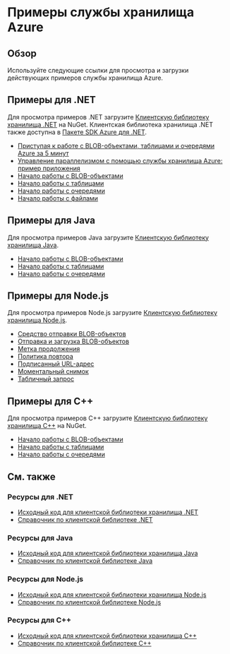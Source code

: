 <properties 
   pageTitle="Примеры службы хранилища Azure | Microsoft Azure"
   description="Просматривайте, загружайте и пробуйте примеры для службы хранилища Azure. Воспользуйтесь примерами для начала работы с BLOB-объектами, очередями, таблицами и файлами с помощью клиентских библиотек хранилища .NET, Java, Node.js и C++."
   services="storage"
   documentationCenter="na"
   authors="tamram"
   manager="na"
   editor="na" />
<tags 
   ms.service="storage"
   ms.devlang="na"
   ms.topic="article"
   ms.tgt_pltfrm="na"
   ms.workload="storage"
   ms.date="05/27/2015"
   ms.author="tamram" />

# Примеры службы хранилища Azure

## Обзор
Используйте следующие ссылки для просмотра и загрузки действующих примеров службы хранилища Azure.

## Примеры для .NET

Для просмотра примеров .NET загрузите [Клиентскую библиотеку хранилища .NET](https://www.nuget.org/packages/WindowsAzure.Storage/) на NuGet. Клиентская библиотека хранилища .NET также доступна в [Пакете SDK Azure для .NET](http://azure.microsoft.com/downloads/).

* [Приступая к работе с BLOB-объектами, таблицами и очередями Azure за 5 минут](storage-getting-started-guide.md)
* [Управление параллелизмом с помощью службы хранилища Azure: пример приложения](https://code.msdn.microsoft.com/Managing-Concurrency-using-56018114)
* [Начало работы с BLOB-объектами](https://github.com/Azure/azure-storage-net/tree/master/Samples/GettingStarted/VisualStudioQuickStarts/DataBlobStorage)
* [Начало работы с таблицами](https://github.com/Azure/azure-storage-net/tree/master/Samples/GettingStarted/VisualStudioQuickStarts/DataTableStorage)
* [Начало работы с очередями](https://github.com/Azure/azure-storage-net/tree/master/Samples/GettingStarted/VisualStudioQuickStarts/DataStorageQueue)
* [Начало работы с файлами](https://github.com/Azure/azure-storage-net/tree/master/Samples/GettingStarted/VisualStudioQuickStarts/DataTableStorage)

## Примеры для Java

Для просмотра примеров Java загрузите [Клиентскую библиотеку хранилища Java](https://github.com/azure/azure-storage-java).

* [Начало работы с BLOB-объектами](https://github.com/Azure/azure-storage-java/tree/master/microsoft-azure-storage-samples/src/com/microsoft/azure/storage/blob/gettingstarted)
* [Начало работы с таблицами](https://github.com/Azure/azure-storage-java/tree/master/microsoft-azure-storage-samples/src/com/microsoft/azure/storage/table/gettingtstarted)
* [Начало работы с очередями](https://github.com/Azure/azure-storage-java/tree/master/microsoft-azure-storage-samples/src/com/microsoft/azure/storage/queue/gettingstarted)

## Примеры для Node.js

Для просмотра примеров Node.js загрузите [Клиентскую библиотеку хранилища Node.js](https://github.com/Azure/azure-storage-node).

* [Средство отправки BLOB-объектов](https://github.com/Azure/azure-storage-node/tree/master/examples/blobuploader)
* [Отправка и загрузка BLOB-объектов](https://github.com/Azure/azure-storage-node/blob/master/examples/samples/blobuploaddownloadsample.js)
* [Метка продолжения](https://github.com/Azure/azure-storage-node/blob/master/examples/samples/continuationsample.js)
* [Политика повтора](https://github.com/Azure/azure-storage-node/blob/master/examples/samples/retrypolicysample.js)
* [Подписанный URL-адрес](https://github.com/Azure/azure-storage-node/blob/master/examples/samples/sassample.js)
* [Моментальный снимок](https://github.com/Azure/azure-storage-node/blob/master/examples/samples/snapshotsample.js)
* [Табличный запрос](https://github.com/Azure/azure-storage-node/blob/master/examples/samples/tablequerysample.js)

## Примеры для C++

Для просмотра примеров C++ загрузите [Клиентскую библиотеку хранилища C++](https://www.nuget.org/packages/wastorage/) на NuGet.

* [Начало работы с BLOB-объектами](https://github.com/Azure/azure-storage-cpp/tree/master/Microsoft.WindowsAzure.Storage/samples/BlobsGettingStarted)
* [Начало работы с таблицами](https://github.com/Azure/azure-storage-cpp/tree/master/Microsoft.WindowsAzure.Storage/samples/TablesGettingStarted)
* [Начало работы с очередями](https://github.com/Azure/azure-storage-cpp/tree/master/Microsoft.WindowsAzure.Storage/samples/QueuesGettingStarted)

## См. также

### Ресурсы для .NET

- [Исходный код для клиентской библиотеки хранилища .NET](https://github.com/Azure/azure-storage-net)
- [Справочник по клиентской библиотеке .NET](https://msdn.microsoft.com/library/azure/dn261237.aspx)

### Ресурсы для Java

- [Исходный код для клиентской библиотеки хранилища Java](https://github.com/azure/azure-storage-java)
- [Справочник по клиентской библиотеке Java](http://dl.windowsazure.com/storage/javadoc/)

### Ресурсы для Node.js

- [Исходный код для клиентской библиотеки хранилища Node.js](https://github.com/Azure/azure-storage-node)
- [Справочник по клиентской библиотеке Node.js](http://dl.windowsazure.com/nodestoragedocs/index.html)

### Ресурсы для C++

- [Исходный код для клиентской библиотеки хранилища C++](https://github.com/Azure/azure-storage-cpp)
- [Справочник по клиентской библиотеке C++](http://azure.github.io/azure-storage-cpp/)

<!---HONumber=58--> 